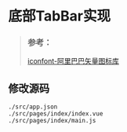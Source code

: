 # 底部TabBar实现

> ### 参考：
>
> [iconfont-阿里巴巴矢量图标库](https://www.iconfont.cn/)

## 修改源码

```
./src/app.json
./src/pages/index/index.vue
./src/pages/index/main.js
```
